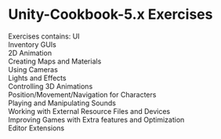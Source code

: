 # Unity-Cookbook-5.x Exercises
Exercises contains: 
UI</br>
Inventory GUIs </br>
2D Animation</br>
Creating Maps and Materials</br>
Using Cameras</br>
Lights and Effects </br>
Controlling 3D Animations</br>
Position/Movement/Navigation for Characters</br>
Playing and Manipulating Sounds</br>
Working with External Resource Files and Devices</br>
Improving Games with Extra features and Optimization</br>
Editor Extensions</br>
